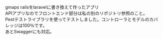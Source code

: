 gmaps railsをlaravelに書き換えて作ったアプリ  
APIアプリなのでフロントエンド部分は私の別のリポジトリ参照のこと。  
Pestテストライブラリを使ってテストしました。コントローラとモデルのカバレッジは100％です。  
あとSwaggerにも対応。

